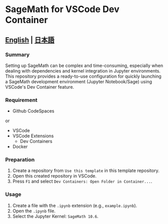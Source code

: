 # SageMath for VSCode Dev Container

## [English](./README.md) | [日本語](./README.ja.md)

### Summary

Setting up SageMath can be complex and time-consuming, especially when dealing with dependencies and kernel integration in Jupyter environments.
This repository provides a ready-to-use configuration for quickly launching a SageMath development environment (Jupyter Notebook/Sage) using VSCode's Dev Container feature.

### Requirement

* Github CodeSpaces

or

* VSCode
* VSCode Extensions
  * Dev Containers
* Docker

### Preparation

1. Create a repository from `Use this template` in this template repository.
2. Open this created repository in VSCode.
3. Press `F1` and select `Dev Containers: Open Folder in Container...`.

### Usage

1. Create a file with the `.ipynb` extension (e.g., `example.ipynb`).
2. Open the `.ipynb` file.
3. Select the Jupyter Kernel: `SageMath 10.6`.
